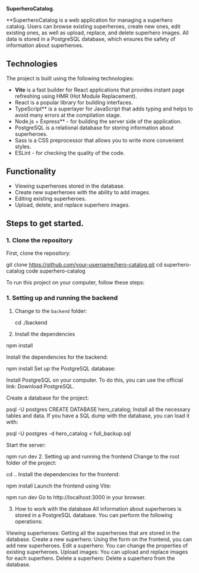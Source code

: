 **SuperheroCatalog**.

**SuperheroCatalog is a web application for managing a superhero catalog. Users can browse existing superheroes, create new ones, edit existing ones, as well as upload, replace, and delete superhero images. All data is stored in a PostgreSQL database, which ensures the safety of information about superheroes.

## Technologies

The project is built using the following technologies:

- **Vite** is a fast builder for React applications that provides instant page refreshing using HMR (Hot Module Replacement).
- React is a popular library for building interfaces.
- TypeScript** is a superlayer for JavaScript that adds typing and helps to avoid many errors at the compilation stage.
- Node.js + Express** - for building the server side of the application.
- PostgreSQL is a relational database for storing information about superheroes.
- Sass is a CSS preprocessor that allows you to write more convenient styles.
- ESLint - for checking the quality of the code.

## Functionality

- Viewing superheroes stored in the database.
- Create new superheroes with the ability to add images.
- Editing existing superheroes.
- Upload, delete, and replace superhero images.

## Steps to get started.

### 1. Clone the repository

First, clone the repository:

git clone https://github.com/your-username/hero-catalog.git
cd superhero-catalog
code superhero-catalog

To run this project on your computer, follow these steps:

### 1. Setting up and running the backend

1. Change to the `backend` folder:

   cd ./backend

2. Install the dependencies

npm install

Install the dependencies for the backend:

npm install
Set up the PostgreSQL database:

Install PostgreSQL on your computer. To do this, you can use the official link: Download PostgreSQL.

Create a database for the project:

psql -U postgres
CREATE DATABASE hero_catalog;
Install all the necessary tables and data. If you have a SQL dump with the database, you can load it with:

psql -U postgres -d hero_catalog < full_backup.sql

Start the server:

npm run dev
2. Setting up and running the frontend
Change to the root folder of the project:

cd ..
Install the dependencies for the frontend:

npm install
Launch the frontend using Vite:

npm run dev
Go to http://localhost:3000 in your browser.

3. How to work with the database
All information about superheroes is stored in a PostgreSQL database. You can perform the following operations:

Viewing superheroes: Getting all the superheroes that are stored in the database.
Create a new superhero: Using the form on the frontend, you can add new superheroes.
Edit a superhero: You can change the properties of existing superheroes.
Upload images: You can upload and replace images for each superhero.
Delete a superhero: Delete a superhero from the database.
